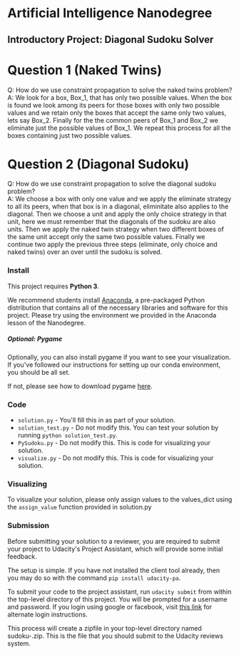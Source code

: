 # Artificial Intelligence Nanodegree
## Introductory Project: Diagonal Sudoku Solver

# Question 1 (Naked Twins)
Q: How do we use constraint propagation to solve the naked twins problem?  
A: We look for a box, Box_1, that has only two possible values. When the box is found we look among its peers for those boxes with only two possible values and we retain only the boxes that accept the same only two values, lets say Box_2. Finally for the the common peers of Box_1 and Box_2 we eliminate just the possible values of Box_1.
We repeat this process for all the boxes containing just two possible values.

# Question 2 (Diagonal Sudoku)
Q: How do we use constraint propagation to solve the diagonal sudoku problem?  
A: We choose a box with only one value and we apply the eliminate strategy to all its peers, when that box is in a diagonal, eliminitate also applies to the diagonal. Then we choose a unit and apply the only choice strategy in that unit, here we must remember that the diagonals of the sudoku are also units. Then we apply the naked twin strategy when two different boxes of the same unit accept only the same two possible values.
Finally we continue two apply the previous three steps (eliminate, only choice and naked twins) over an over until the sudoku is solved.

### Install

This project requires **Python 3**.

We recommend students install [Anaconda](https://www.continuum.io/downloads), a pre-packaged Python distribution that contains all of the necessary libraries and software for this project. 
Please try using the environment we provided in the Anaconda lesson of the Nanodegree.

##### Optional: Pygame

Optionally, you can also install pygame if you want to see your visualization. If you've followed our instructions for setting up our conda environment, you should be all set.

If not, please see how to download pygame [here](http://www.pygame.org/download.shtml).

### Code

* `solution.py` - You'll fill this in as part of your solution.
* `solution_test.py` - Do not modify this. You can test your solution by running `python solution_test.py`.
* `PySudoku.py` - Do not modify this. This is code for visualizing your solution.
* `visualize.py` - Do not modify this. This is code for visualizing your solution.

### Visualizing

To visualize your solution, please only assign values to the values_dict using the `assign_value` function provided in solution.py

### Submission
Before submitting your solution to a reviewer, you are required to submit your project to Udacity's Project Assistant, which will provide some initial feedback.  

The setup is simple.  If you have not installed the client tool already, then you may do so with the command `pip install udacity-pa`.  

To submit your code to the project assistant, run `udacity submit` from within the top-level directory of this project.  You will be prompted for a username and password.  If you login using google or facebook, visit [this link](https://project-assistant.udacity.com/auth_tokens/jwt_login) for alternate login instructions.

This process will create a zipfile in your top-level directory named sudoku-<id>.zip.  This is the file that you should submit to the Udacity reviews system.

